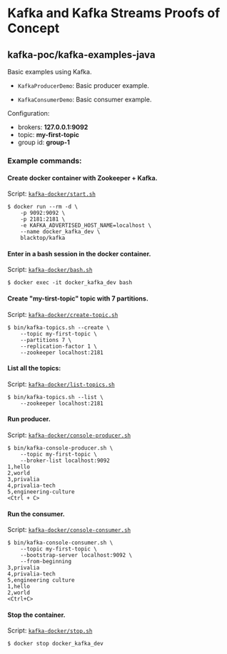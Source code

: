# Kafka and Kafka Streams Proofs of Concept

## kafka-poc/kafka-examples-java

Basic examples using Kafka.

* `KafkaProducerDemo`: Basic producer example.

* `KafkaConsumerDemo`: Basic consumer example.

Configuration:

* brokers: **127.0.0.1:9092**
* topic: **my-first-topic**
* group id: **group-1**

### Example commands:

#### Create docker container with Zookeeper + Kafka.

Script: [`kafka-docker/start.sh`](kafka-docker/start.sh)

```
$ docker run --rm -d \
    -p 9092:9092 \
    -p 2181:2181 \
    -e KAFKA_ADVERTISED_HOST_NAME=localhost \
    --name docker_kafka_dev \
    blacktop/kafka
```

#### Enter in a bash session in the docker container.

Script: [`kafka-docker/bash.sh`](kafka-docker/bash.sh)

```
$ docker exec -it docker_kafka_dev bash
```

#### Create "my-tirst-topic" topic with 7 partitions.

Script: [`kafka-docker/create-topic.sh`](kafka-docker/create-topic.sh)

```
$ bin/kafka-topics.sh --create \
    --topic my-first-topic \
    --partitions 7 \
    --replication-factor 1 \
    --zookeeper localhost:2181
```

#### List all the topics:

Script: [`kafka-docker/list-topics.sh`](kafka-docker/list-topics.sh)

```
$ bin/kafka-topics.sh --list \
    --zookeeper localhost:2181
```

#### Run producer.

Script: [`kafka-docker/console-producer.sh`](kafka-docker/console-producer.sh)

```
$ bin/kafka-console-producer.sh \
    --topic my-first-topic \
    --broker-list localhost:9092
1,hello
2,world
3,privalia
4,privalia-tech
5,engineering-culture
<Ctrl + C>
```

#### Run the consumer.

Script: [`kafka-docker/console-consumer.sh`](kafka-docker/console-consumer.sh)


```
$ bin/kafka-console-consumer.sh \
    --topic my-first-topic \
    --bootstrap-server localhost:9092 \
    --from-beginning
3,privalia
4,privalia-tech
5,engineering culture
1,hello
2,world
<Ctrl+C>
```

#### Stop the container.

Script: [`kafka-docker/stop.sh`](kafka-docker/stop.sh)


```
$ docker stop docker_kafka_dev
```
